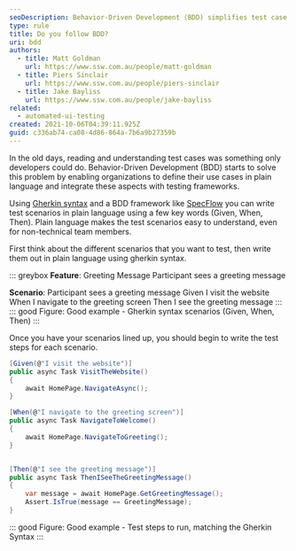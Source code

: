 ```yaml
---
seoDescription: Behavior-Driven Development (BDD) simplifies test case understanding by enabling organizations to define use cases in plain language, integrating with testing frameworks.
type: rule
title: Do you follow BDD?
uri: bdd
authors:
  - title: Matt Goldman
    url: https://www.ssw.com.au/people/matt-goldman
  - title: Piers Sinclair
    url: https://www.ssw.com.au/people/piers-sinclair
  - title: Jake Bayliss
    url: https://www.ssw.com.au/people/jake-bayliss
related:
  - automated-ui-testing
created: 2021-10-06T04:39:11.925Z
guid: c336ab74-ca08-4d86-864a-7b6a9b27359b
---
```


In the old days, reading and understanding test cases was something only developers could do. Behavior-Driven Development (BDD) starts to solve this problem by enabling organizations to define their use cases in plain language and integrate these aspects with testing frameworks.

<!--endintro-->

Using [Gherkin syntax](https://specflow.org/learn/gherkin) and a BDD framework like [SpecFlow](https://specflow.org) you can write test scenarios in plain language using a few key words (Given, When, Then). Plain language makes the test scenarios easy to understand, even for non-technical team members.

First think about the different scenarios that you want to test, then write them out in plain language using gherkin syntax.

::: greybox
**Feature**: Greeting Message
Participant sees a greeting message

**Scenario**: Participant sees a greeting message
Given I visit the website
When I navigate to the greeting screen
Then I see the greeting message
:::
::: good
Figure: Good example - Gherkin syntax scenarios (Given, When, Then)
:::

Once you have your scenarios lined up, you should begin to write the test steps for each scenario.

```cs
[Given(@"I visit the website")]
public async Task VisitTheWebsite()
{
    await HomePage.NavigateAsync();
}

[When(@"I navigate to the greeting screen")]
public async Task NavigateToWelcome()
{
    await HomePage.NavigateToGreeting();
}


[Then(@"I see the greeting message")]
public async Task ThenISeeTheGreetingMessage()
{
    var message = await HomePage.GetGreetingMessage();
    Assert.IsTrue(message == GreetingMessage);
}
```

::: good
Figure: Good example - Test steps to run, matching the Gherkin Syntax
:::
